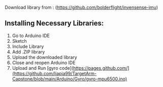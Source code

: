 Download library from : (https://github.com/bolderflight/invensense-imu)

## Installing Necessary Libraries:
1. Go to Arduino IDE
2. Sketch
3. Include Library
4. Add .ZIP library
5. Upload the downloaded library
6. Close and reopen Arduino IDE
7. Upload and Run [gyro code](https://pages.github.com/](https://github.com/liapia99/TargetArm-Capstone/blob/main/Arduino/Gyro/gyro-mpu6500.ino)
